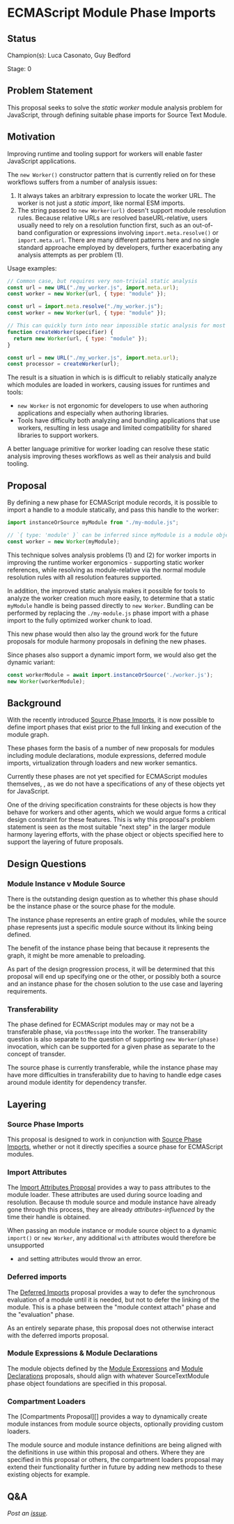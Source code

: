# ECMAScript Module Phase Imports

## Status

Champion(s): Luca Casonato, Guy Bedford

Stage: 0

## Problem Statement

This proposal seeks to solve the _static worker_ module analysis problem for
JavaScript, through defining suitable phase imports for Source Text Module.

## Motivation

Improving runtime and tooling support for workers will enable faster JavaScript
applications.

The `new Worker()` constructor pattern that is currently relied on for these
workflows suffers from a number of analysis issues:

1. It always takes an arbitrary expression to locate the worker URL. The worker
   is not just a _static import_, like normal ESM imports.
2. The string passed to `new Worker(url)` doesn't support module resolution
   rules. Because relative URLs are resolved baseURL-relative, users usually
   need to rely on a resolution function first, such as an out-of-band
   configuration or expressions involving `import.meta.resolve()` or
   `import.meta.url`. There are many different patterns here and no single
   standard approache employed by developers, further exacerbating any analysis
   attempts as per problem (1).

Usage examples:

```js
// Common case, but requires very non-trivial static analysis
const url = new URL("./my_worker.js", import.meta.url);
const worker = new Worker(url, { type: "module" });

const url = import.meta.resolve("./my_worker.js");
const worker = new Worker(url, { type: "module" });

// This can quickly turn into near impossible static analysis for most tools
function createWorker(specifier) {
  return new Worker(url, { type: "module" });
}

const url = new URL("./my_worker.js", import.meta.url);
const processor = createWorker(url);
```

The result is a situation in which is is difficult to reliably statically
analyze which modules are loaded in workers, causing issues for runtimes and
tools:

* `new Worker` is not ergonomic for developers to use when authoring
  applications and especially when authoring libraries.
* Tools have difficulty both analyzing and bundling applications that use
  workers, resulting in less usage and limited compatibility for shared
  libraries to support workers.

A better language primitive for worker loading can resolve these static analysis
improving theses workflows as well as their analysis and build tooling.

## Proposal

By defining a new phase for ECMAScript module records, it is possible to 
import a handle to a module statically, and pass this handle to the worker:

```js
import instanceOrSource myModule from "./my-module.js";

// `{ type: 'module' }` can be inferred since myModule is a module object
const worker = new Worker(myModule);
```

This technique solves analysis problems (1) and (2) for worker imports in
improving the runtime worker ergonomics - supporting static worker references,
while resolving as module-relative via the normal module resolution rules with
all resolution features supported.

In addition, the improved static analysis makes it possible for tools to analyze
the worker creation much more easily, to determine that a static `myModule`
handle is being passed directly to `new Worker`. Bundling can be performed by
replacing the `./my-module.js` phase import with a phase import to the fully
optimized worker chunk to load.

This new phase would then also lay the ground work for the future proposals for
module harmony proposals in defining the new phases.

Since phases also support a dynamic import form, we would also get the dynamic
variant:

```js
const workerModule = await import.instanceOrSource('./worker.js');
new Worker(workerModule);
```

## Background

With the recently introduced [Source Phase Imports][], it is now possible to
define import phases that exist prior to the full linking and execution of the
module graph.

These phases form the basis of a number of new proposals for modules including
module declarations, module expressions, deferred module imports, virtualization
through loaders and new worker semantics.

Currently these phases are not yet specified for ECMAScript modules themselves,
, as we do not have a specifications of any of these objects yet for JavaScript.

One of the driving specification constraints for these objects is how they
behave for workers and other agents, which we would argue forms a critical
design constraint for these features. This is why this proposal's problem
statement is seen as the most suitable "next step" in the larger module harmony
layering efforts, with the phase object or objects specified here to support the
layering of future proposals.

## Design Questions

### Module Instance v Module Source

There is the outstanding design question as to whether this phase should be the
instance phase or the source phase for the module.

The instance phase represents an entire graph of modules, while the source phase
represents just a specific module source without its linking being defined.

The benefit of the instance phase being that because it represents the graph, it
might be more amenable to preloading.

As part of the design progression process, it will be determined that this
proposal will end up specifying one or the other, or possibly both a source and
an instance phase for the chosen solution to the use case and layering
requirements.

### Transferability

The phase defined for ECMAScript modules may or may not be a transferable phase,
via `postMessage` into the worker. The transerability question is also separate
to the question of supporting `new Worker(phase)` invocation, which can be
supported for a given phase as separate to the concept of transder.

The source phase is currently transferable, while the instance phase may have
more difficulties in transferability due to having to handle edge cases around
module identity for dependency transfer.

## Layering

### Source Phase Imports

This proposal is designed to work in conjunction with [Source Phase Imports][],
whether or not it directly specifies a source phase for ECMAScript modules.

### Import Attributes

The [Import Attributes Proposal][] provides a way to pass attributes to the
module loader. These attributes are used during source loading and resolution.
Because th module source and module instance have already gone through this
process, they are already _attributes-influenced_ by the time their handle is
obtained.

When passing an module instance or module source object to a dynamic `import()`
or `new Worker`, any additional `with` attributes would therefore be unsupported
- and setting attributes would throw an error.

### Deferred imports

The [Deferred Imports][] proposal provides a way to defer the synchronous
evaluation of a module until it is needed, but not to defer the linking of the
module. This is a phase between the "module context attach" phase and the
"evaluation" phase.

As an entirely separate phase, this proposal does not otherwise interact with
the deferred imports proposal.

### Module Expressions & Module Declarations

The module objects defined by the [Module Expressions][] and
[Module Declarations][] proposals, should align with whatever SourceTextModule
phase object foundations are specified in this proposal.

### Compartment Loaders

The [Compartments Proposal][] provides a way to dynamically create module
instances from module source objects, optionally providing custom loaders.

The module source and module instance definitions are being aligned with the
definitions in use within this proposal and others. Where they are specified
in this proposal or others, the compartment loaders proposal may extend their
functionality further in future by adding new methods to these existing objects
for example.

## Q&A

_Post an [issue](https://github.com/lucacasonato/proposal-module-instance-imports/issues)._

[Deferred Imports]: https://github.com/tc39/proposal-defer-import-eval
[Loaders Proposal]: [https://github.com/tc39/proposal-compartments/blob/master/0-module-and-module-source.md]
[Import Attributes Proposal]: https://github.com/tc39/proposal-import-attributes
[Module Expressions]: https://github.com/tc39/proposal-module-expressions
[Module Declarations]: https://github.com/tc39/proposal-module-declarations
[Source Phase Imports]: https://github.com/tc39/proposal-source-phase-imports